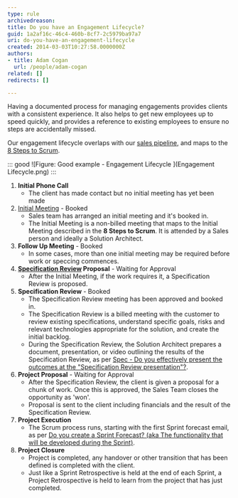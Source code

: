 ```yaml
---
type: rule
archivedreason: 
title: Do you have an Engagement Lifecycle?
guid: 1a2af16c-46c4-460b-8cf7-2c5979ba97a7
uri: do-you-have-an-engagement-lifecycle
created: 2014-03-03T10:27:58.0000000Z
authors:
- title: Adam Cogan
  url: /people/adam-cogan
related: []
redirects: []

---
```


Having a documented process for managing engagements provides clients with a consistent experience. It also helps to get new employees up to speed quickly, and provides a reference to existing employees to ensure no steps are accidentally missed. 

<!--endintro-->

Our engagement lifecycle overlaps with our [sales pipeline](/do-you-know-the-6-stages-in-the-sales-pipeline), and maps to the [8 Steps to Scrum](/do-you-know-the-8-steps-to-scrum).

::: good
![Figure: Good example - Engagement Lifecycle ](Engagement Lifecycle.png)
:::

1. **Initial Phone Call**
    * The client has made contact but no initial meeting has yet been made
2. [Initial Meeting](/meetings-are-you-prepared-for-the-initial-meeting) - Booked
    * Sales team has arranged an initial meeting and it's booked in.
    * The Initial Meeting is a non-billed meeting that maps to the Initial Meeting described in the **8 Steps to Scrum**. It is attended by a Sales person and ideally a Solution Architect.
3. **Follow Up Meeting** - Booked
    * In some cases, more than one initial meeting may be required before work or speccing commences.
4. **[Specification Review](/rules-to-better-specification-reviews) Proposal** - Waiting for Approval
    * After the Initial Meeting, if the work requires it, a Specification Review is proposed.
5. **Specification Review** - Booked
    * The Specification Review meeting has been approved and booked in.
    * The Specification Review is a billed meeting with the customer to review existing specifications, understand specific goals, risks and relevant technologies appropriate for the solution, and create the initial backlog.
    * During the Specification Review, the Solution Architect prepares a document, presentation, or video outlining the results of the Specification Review, as per [Spec - Do you effectively present the outcomes at the "Specification Review presentation"?](/spec-do-you-effectively-present-the-outcomes-at-the-specification-review-presentation).
6. **Project Proposal** - Waiting for Approval
    * After the Specification Review, the client is given a proposal for a chunk of work. Once this is approved, the Sales Team closes the opportunity as 'won'.
    * Proposal is sent to the client including financials and the result of the Specification Review.
7. **Project Execution**
    * The Scrum process runs, starting with the first Sprint forecast email, as per [Do you create a Sprint Forecast? (aka The functionality that will be developed during the Sprint)](/do-you-create-a-sprint-forecast-aka-the-functionality-that-will-be-developed-during-the-sprint).
8. **Project Closure**
    * Project is completed, any handover or other transition that has been defined is completed with the client.
    * Just like a Sprint Retrospective is held at the end of each Sprint, a Project Retrospective is held to learn from the project that has just completed.
